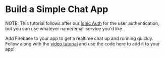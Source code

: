 # Build a Simple Chat App

NOTE: This tutorial follows after our [Ionic Auth](../04-ionic-auth-and-gravatar) for the user authentication, but you can use whatever name/email service you'd like.

Add Firebase to your app to get a realtime chat up and running quickly. Follow along with the [video tutorial](https://www.youtube.com/watch?v=QbQf8cNePMM) and use the code here to add it to your app!
